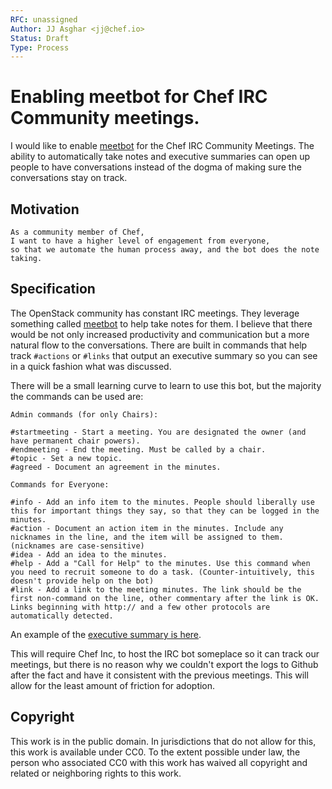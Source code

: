 ```yaml
---
RFC: unassigned
Author: JJ Asghar <jj@chef.io>
Status: Draft
Type: Process
---
```


# Enabling meetbot for Chef IRC Community meetings.

I would like to enable [meetbot][meetbot] for the Chef IRC Community Meetings.
The ability to automatically take notes and executive summaries can open up
people to have conversations instead of the dogma of making sure the conversations
stay on track.

## Motivation

    As a community member of Chef,
    I want to have a higher level of engagement from everyone,
    so that we automate the human process away, and the bot does the note taking.

## Specification

The OpenStack community has constant IRC meetings. They leverage something called
[meetbot][meetbot] to help take notes for them. I believe that there would be not
only increased productivity and communication but a more natural flow to the
conversations. There are built in commands that help track `#actions` or `#links`
that output an executive summary so you can see in a quick fashion what was discussed.

There will be a small learning curve to learn to use this bot, but the majority
the commands can be used are:

```
Admin commands (for only Chairs):

#startmeeting - Start a meeting. You are designated the owner (and have permanent chair powers).
#endmeeting - End the meeting. Must be called by a chair.
#topic - Set a new topic.
#agreed - Document an agreement in the minutes.

Commands for Everyone:

#info - Add an info item to the minutes. People should liberally use this for important things they say, so that they can be logged in the minutes.
#action - Document an action item in the minutes. Include any nicknames in the line, and the item will be assigned to them. (nicknames are case-sensitive)
#idea - Add an idea to the minutes.
#help - Add a "Call for Help" to the minutes. Use this command when you need to recruit someone to do a task. (Counter-intuitively, this doesn't provide help on the bot)
#link - Add a link to the meeting minutes. The link should be the first non-command on the line, other commentary after the link is OK. Links beginning with http:// and a few other protocols are automatically detected.
```

An example of the [executive summary is here][executive_summary].

This will require Chef Inc, to host the IRC bot someplace so it can track our meetings,
but there is no reason why we couldn't export the logs to Github after the fact
and have it consistent with the previous meetings. This will allow for the least
amount of friction for adoption.

## Copyright

This work is in the public domain. In jurisdictions that do not allow for this,
this work is available under CC0. To the extent possible under law, the person
who associated CC0 with this work has waived all copyright and related or
neighboring rights to this work.

[meetbot]: https://wiki.debian.org/MeetBot
[openstack_meetbot]: http://docs.openstack.org/infra/system-config/irc.html#meetbot
[executive_summary]: http://eavesdrop.openstack.org/meetings/nova/2015/nova.2015-02-19-14.00.html
